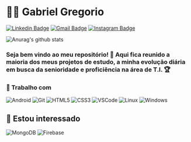 # :man_technologist: Gabriel Gregorio
[![Linkedin Badge](https://img.shields.io/badge/-Gabriel-blue?style=flat-square&logo=Linkedin&logoColor=white&link=https://www.linkedin.com/in/marcel0sousa/)](https://www.linkedin.com/in/marcel0sousa/)
[![Gmail Badge](https://img.shields.io/badge/-Gabriel-c14438?style=flat-square&logo=Gmail&logoColor=white&link=mailto:gabrielgregorio136@gmail.com)](mailto:gabrielgregorio136@gmail.com)
[![Instagram Badge](https://img.shields.io/badge/-Gabriel-a43b9d?style=flat-square&logo=Instagram&logoColor=white&link=https://www.instagram.com/gabrielg159/?hl=pt-br)](https://www.instagram.com/gabrielg136/?hl=pt-br)

![Anurag's github stats](https://github-readme-stats.vercel.app/api?username=Gabrielg159&show_icons=true&theme=dracula)

### Seja bem vindo ao meu repositório! 👋 Aqui fica reunido a maioria dos meus projetos de estudo, a minha evolução diária em busca da senioridade e proficiência na área de T.I. 🏆

### 💼 Trabalho com
![Android](https://img.shields.io/badge/-Android-32DE84?style=flat-square&logo=android&logoColor=white)
![Git](https://img.shields.io/badge/-Git-F05032?style=flat-square&logo=git&logoColor=white)
![HTML5](https://img.shields.io/badge/-HTML5-E34F26?style=flat-square&logo=html5&logoColor=white)
![CSS3](https://img.shields.io/badge/-CSS3-549FDE?style=flat-square&logo=css3&logoColor=white)
![VSCode](https://img.shields.io/badge/-VSCode-0085D1?style=flat-square&logo=visual-studio-code&logoColor=white)
![Linux](https://img.shields.io/badge/-Linux-16C60C?style=flat-square&logo=linux&logoColor=white)
![Windows](https://img.shields.io/badge/-Windows-00ADEF?style=flat-square&logo=windows&logoColor=white)

## 👀 Estou interessado
![MongoDB](https://img.shields.io/badge/-MongoDB-13aa52?style=flat-square&logo=mongodb&logoColor=white)
![Firebase](https://img.shields.io/badge/-Firebase-F5820D?style=flat-square&logo=firebase&logoColor=white)

